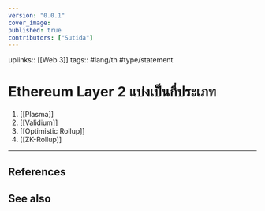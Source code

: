 ```yaml
---
version: "0.0.1"
cover_image:
published: true
contributors: ["Sutida"]
---
```

uplinks:: [[Web 3]]
tags:: #lang/th #type/statement

# Ethereum Layer 2 แบ่งเป็นกี่ประเภท
1. [[Plasma]] 
2. [[Validium]] 
3. [[Optimistic Rollup]] 
4. [[ZK-Rollup]] 
---
## References

## See also

